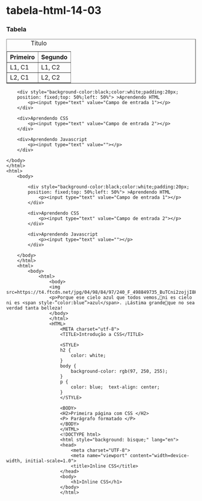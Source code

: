 # tabela-html-14-03
<html>
    <head> 
        <title>Tabelas</title> 
    </head> 
    <body> 
       <h3> Tabela </h3>
	<table border=1>
	<caption>Título</caption>
		<tr>
		   <th>Primeiro</th>
		   <th>Segundo</th>
		</tr>
        <tr>
            <td>L1, C1</td>
            <td>L1, C2</td>
         </tr>
               <tr>
             <td>L2, C1</td>
             <td>L2, C2</td>
         </tr>
     </table>
     </body> 
 </html>
 <html> 
    <body> 
    
        <div style="background-color:black;color:white;padding:20px; 
        position: fixed;top: 50%;left: 50%"> >Aprendendo HTML 
            <p><input type="text" value="Campo de entrada 1"></p>
        </div>
        
        <div>Aprendendo CSS
            <p><input type="text" value="Campo de entrada 2"></p>
        </div>
        
        <div>Aprendendo Javascript
            <p><input type="text" value=""></p>
        </div>
    
    </body> 
    </html>
    <html> 
        <body> 
        
            <div style="background-color:black;color:white;padding:20px; 
            position: fixed;top: 50%;left: 50%"> >Aprendendo HTML 
                <p><input type="text" value="Campo de entrada 1"></p>
            </div>
            
            <div>Aprendendo CSS
                <p><input type="text" value="Campo de entrada 2"></p>
            </div>
            
            <div>Aprendendo Javascript
                <p><input type="text" value=""></p>
            </div>
        
        </body> 
        </html>
        <html>
            <body>
                <html>
                    <body>
                    <img src=https://t4.ftcdn.net/jpg/04/98/84/97/240_F_498849735_BuTCni2zojjI8HSWMkeSLTsnJZDOAPvE.jpg>
                    <p>Porque ese cielo azul que todos vemos,ni es cielo ni es <span style-”color:blue”>azul</span>. ¡Lástima grandeque no sea verdad tanta belleza!
                    </body>
                    </html>
                    <HTML>
                        <META charset="utf-8">
                        <TITLE>Introdução a CSS</TITLE>
                        
                        <STYLE>
                        h2 {
                            color: white; 
                        }
                        body {
                            background-color: rgb(97, 250, 255);
                        }
                        p { 
                            color: blue;  text-align: center; 
                        }
                        </STYLE>
                        
                        <BODY>
                        <H2>Primeira página com CSS </H2>
                        <P> Parágrafo formatado </P>
                        </BODY>
                        </HTML>
                        <!DOCTYPE html>
                        <html style="background: bisque;" lang="en">
                        <head>
                            <meta charset="UTF-8">
                            <meta name="viewport" content="width=device-width, initial-scale=1.0">
                            <title>Inline CSS</title>
                        </head>
                        <body>
                            <h1>Inline CSS</h1>
                        </body>
                        </html>
                                                               
